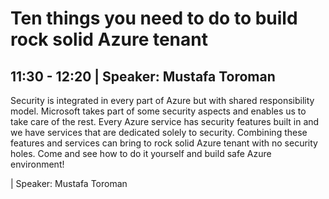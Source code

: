 # Ten things you need to do to build rock solid Azure tenant
## 11:30 - 12:20 | Speaker: Mustafa Toroman
Security is integrated in every part of Azure but with shared responsibility model. Microsoft takes part of some security aspects and enables us to take care of the rest. Every Azure service has security features built in and we have services that are dedicated solely to security. Combining these features and services can bring to rock solid Azure tenant with no security holes. Come and see how to do it yourself and build safe Azure environment!

 | Speaker: Mustafa Toroman